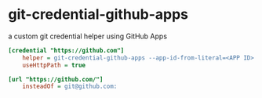 # git-credential-github-apps

a custom git credential helper using GitHub Apps

```ini
[credential "https://github.com"]
	helper = git-credential-github-apps --app-id-from-literal=<APP ID> --private-key-from-file=<PRIVATE KEY>
	useHttpPath = true

[url "https://github.com/"]
	insteadOf = git@github.com:
```
